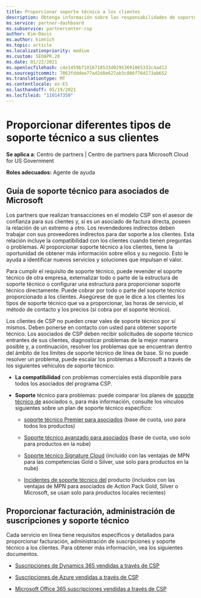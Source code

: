 ```yaml
---
title: Proporcionar soporte técnico a los clientes
description: Obtenga información sobre las responsabilidades de soporte al cliente para los asociados en el programa CSP. Cubre la compatibilidad con la facturación, la administración de suscripciones y los problemas técnicos.
ms.service: partner-dashboard
ms.subservice: partnercenter-csp
author: Kim-Davis
ms.author: kimnich
ms.topic: article
ms.localizationpriority: medium
ms.custom: SEOAPR.20
ms.date: 01/22/2021
ms.openlocfilehash: c4e1459b71016718533d02953691065332c4ad13
ms.sourcegitcommit: 7063fdddee77ad2d8e627ab3c806f76d173ab652
ms.translationtype: MT
ms.contentlocale: es-ES
ms.lasthandoff: 05/19/2021
ms.locfileid: "110147350"
---
```

# <a name="providing-different-types-of-support-to-your-customers"></a>Proporcionar diferentes tipos de soporte técnico a sus clientes

**Se aplica a**: Centro de partners | Centro de partners para Microsoft Cloud for US Government

**Roles adecuados:** Agente de ayuda

## <a name="microsoft-partner-support-guidance"></a>Guía de soporte técnico para asociados de Microsoft

Los partners que realizan transacciones en el modelo CSP son el asesor de confianza para sus clientes y, si es un asociado de factura directa, poseen la relación de un extremo a otro. Los revendedores indirectos deben trabajar con sus proveedores indirectos para dar soporte a los clientes. Esta relación incluye la compatibilidad con los clientes cuando tienen preguntas o problemas. Al proporcionar soporte técnico a los clientes, tiene la oportunidad de obtener más información sobre ellos y su negocio. Esto le ayuda a identificar nuevos servicios y soluciones que impulsan el valor.

Para cumplir el requisito de soporte técnico, puede revender el soporte técnico de otra empresa, externalizar todo o parte de la estructura de soporte técnico o configurar una estructura para proporcionar soporte técnico directamente. Puede cobrar por todo o parte del soporte técnico proporcionado a los clientes. Asegúrese de que le dice a los clientes los tipos de soporte técnico que va a proporcionar, las horas de servicio, el método de contacto y los precios (si cobra por el soporte técnico).

Los clientes de CSP no pueden crear vales de soporte técnico por sí mismos. Deben ponerse en contacto con usted para obtener soporte técnico. Los asociados de CSP deben recibir solicitudes de soporte técnico entrantes de sus clientes, diagnosticar problemas de la mejor manera posible y, a continuación, resolver los problemas que se encuentran dentro del ámbito de los límites de soporte técnico de línea de base. Si no puede resolver un problema, puede escalar los problemas a Microsoft a través de los siguientes vehículos de soporte técnico:

- **La compatibilidad** con problemas comerciales está disponible para todos los asociados del programa CSP.

- **Soporte** técnico para problemas: puede comparar los planes de [soporte técnico de](https://partner.microsoft.com/support/partnersupport) asociados o, para más información, consulte los vínculos siguientes sobre un plan de soporte técnico específico:

  - [soporte técnico Premier para asociados](https://partner.microsoft.com/support/microsoft-services-premier-support) (base de cuota, uso para todos los productos)

  - [Soporte técnico avanzado para asociados](https://partner.microsoft.com/support/advanced-cloud-support) (base de cuota, uso solo para productos en la nube)

  - [Soporte técnico Signature Cloud](manage-your-partner-network-benefits.md) (incluido con las ventajas de MPN para las competencias Gold o Silver, use solo para productos en la nube)

  - [Incidentes de soporte técnico del](manage-your-partner-network-benefits.md) producto (incluidos con las ventajas de MPN para asociados de Action Pack Gold, Silver o Microsoft, se usan solo para productos locales recientes)

## <a name="providing-billing-subscription-management-and-technical-support"></a>Proporcionar facturación, administración de suscripciones y soporte técnico 

Cada servicio en línea tiene requisitos específicos y detallados para proporcionar facturación, administración de suscripciones y soporte técnico a los clientes. Para obtener más información, vea los siguientes documentos.

- [Suscripciones de Dynamics 365 vendidas a través de CSP](https://www.microsoftpartnercommunity.com/t5/CSP/Microsoft-Partner-Support-Guidance/m-p/5262#M30)

- [Suscripciones de Azure vendidas a través de CSP](https://www.microsoftpartnercommunity.com/t5/CSP/Microsoft-Partner-Support-Guidance/m-p/5263#M31)

- [Microsoft Office 365 suscripciones vendidas a través de CSP](https://www.microsoftpartnercommunity.com/t5/CSP/Microsoft-Partner-Support-Guidance/m-p/5264#M32)
